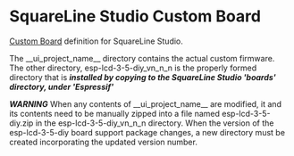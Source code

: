 # SquareLine Studio Custom Board

[Custom Board](https://docs.squareline.io/docs/obp) definition for SquareLine Studio.

The \_\_ui_project_name_\_ directory contains the actual custom firmware. The other directory, esp-lcd-3-5-diy_vn_n_n is the properly formed directory that is ***installed by copying to the SquareLine Studio 'boards' directory, under 'Espressif'***

***WARNING*** When any contents of \_\_ui_project_name_\_ are modified, it and its contents need to be manually zipped into a file named esp-lcd-3-5-diy.zip in the esp-lcd-3-5-diy_vn_n_n directory. When the version of the esp-lcd-3-5-diy board support package changes, a new directory must be created incorporating the updated version number.

